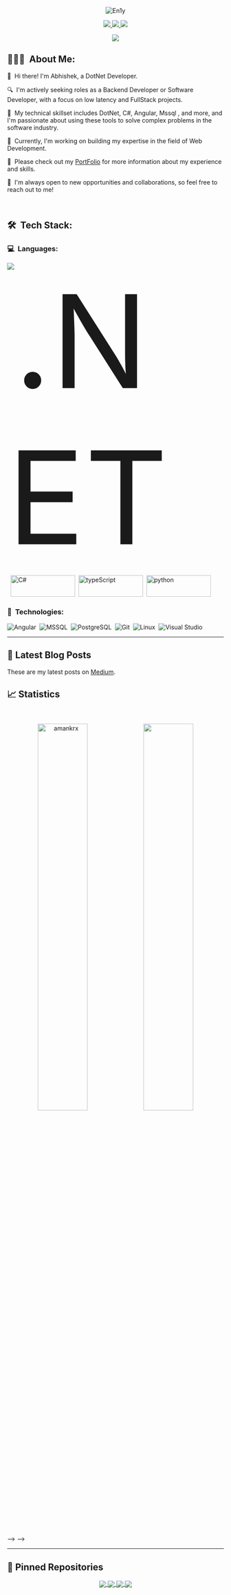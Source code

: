 <p align="center">
  <img src="https://media.tenor.com/mGgWY8RkgYMAAAAC/hello-world.gif" alt="En1y" />
</p>
<p align="center">
	<a href="https://www.linkedin.com/in/abhishek-dhyani-a74abb112/">
		<img src="https://img.shields.io/badge/LinkedIn-0077B5?style=for-the-badge&logo=linkedin&logoColor=white" />
	</a>
  <a href="https://leetcode.com/abhid1211996/">
		<img src="https://img.shields.io/badge/leetcode-ffffff?style=for-the-badge&logo=leetcode&logoColor=black" />
	</a>
	<a href="mailto:abhid1211996@gmail.com">
		<img src="https://img.shields.io/badge/Gmail-D14836?style=for-the-badge&logo=gmail&logoColor=white" />
	</a>
</p>

<p align="center">
	<img src="https://komarev.com/ghpvc/?username=Abhishek-Git-Dhyani&color=blueviolet&style=flat-square&label=Profile+Views" />
</p>

## 👨🏻‍💻 &nbsp;About Me:

<p>👋 &nbsp;Hi there! I'm Abhishek, a DotNet Developer.</p>
<p>🔍 &nbsp;I'm actively seeking roles as a Backend Developer or Software Developer, with a focus on low latency and FullStack projects.</p>
<p>🚀 &nbsp;My technical skillset includes DotNet, C#, Angular, Mssql , and more, and I'm passionate about using these tools to solve complex problems in the software industry.</p>
<p>🌱 &nbsp;Currently, I'm working on building my expertise in the field of Web Development.</p>
<p>📄 &nbsp;Please check out my <a href="">PortFolio</a> for more information about my experience and skills.</p>
<p>🤝 &nbsp;I'm always open to new opportunities and collaborations, so feel free to reach out to me!</p>

<br />

## 🛠 &nbsp;Tech Stack:

### 💻 &nbsp;Languages:

<img src="https://img.shields.io/badge/-DotNet-05122A?style=flat&logo=dotnet" alt=".NET" style="font-size:300px">&nbsp;
<img src="https://img.shields.io/badge/-C%23-05122A?style=flat&logo=Csharp" alt="C#" width="150" height="50">&nbsp;
<img src="https://img.shields.io/badge/-TypeScript-05122A?style=flat&logo=typescript" alt="typeScript" width="150" height="50">&nbsp;
<img src="https://img.shields.io/badge/-Python-05122A?style=flat&logo=python" alt="python" width="150" height="50">&nbsp;

### 🚀 &nbsp;Technologies:


![Angular](https://img.shields.io/badge/-Angular-05122A?style=flat&logo=angular)&nbsp;
![MSSQL](https://img.shields.io/badge/-MSSQL-05122A?style=flat&logo=microsoftsqlserver)&nbsp;
![PostgreSQL](https://img.shields.io/badge/-PostgreSQL-05122A?style=flat&logo=postgresql)&nbsp;
![Git](https://img.shields.io/badge/-Git-05122A?style=flat&logo=git)&nbsp;
![Linux](https://img.shields.io/badge/-Linux-05122A?style=flat&logo=linux)&nbsp;
![Visual Studio](https://img.shields.io/badge/-VisualStudio-05122A?style=flat&logo=visualstudio)&nbsp;

<hr />

## 📝 Latest Blog Posts

These are my latest posts on [Medium](https://medium.com/@abhishekdhyani).

## 📈 Statistics

<br/>
<p align="center">
  <img width="48%" src="https://github-readme-stats.vercel.app/api?username=Abhishek-Git-Dhyani&count_private=true&theme=dark&show_icons=true" alt="amankrx" />
  <img width="48%" src="https://github-readme-streak-stats.herokuapp.com/?user=Abhishek-Git-Dhyani&hide_border=true&theme=dark&show_icons=true" />
</p> --> -->

<hr />

## 📕 Pinned Repositories

<p align="center">
	<a href="https://github.com/pradyumantomar/CodeFusion">
		<img align="center" src="https://github-readme-stats.vercel.app/api/pin/?username=pradyumantomar&repo=CodeFusion&hide_border=true&theme=dark&show_icons=true" />
	</a>
	<a href="https://github.com/pradyumantomar/ShareMe">
		<img align="center" src="https://github-readme-stats.vercel.app/api/pin/?username=pradyumantomar&repo=ShareMe&hide_border=true&theme=dark&show_icons=true" />
	</a>
	<a href="https://github.com/pradyumantomar/Travel_Buddy_ReactNative">
		<img align="center" src="https://github-readme-stats.vercel.app/api/pin/?username=pradyumantomar&repo=Travel_Buddy_ReactNative&hide_border=true&theme=dark&show_icons=true" />
	</a>
    <a href="https://github.com/pradyumantomar/pradyumantomar">
		<img align="center" src="https://github-readme-stats.vercel.app/api/pin/?username=pradyumantomar&repo=pradyumantomar&hide_border=true&theme=dark&show_icons=true" />
	</a>
</p>
